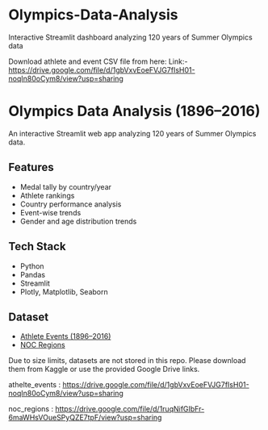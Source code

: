 # Olympics-Data-Analysis
Interactive Streamlit dashboard analyzing 120 years of Summer Olympics data

Download athlete and event CSV file from here:
Link:- https://drive.google.com/file/d/1gbVxvEoeFVJG7fIsH01-noqIn80oCym8/view?usp=sharing

# Olympics Data Analysis (1896–2016)

An interactive Streamlit web app analyzing 120 years of Summer Olympics data.

## Features
- Medal tally by country/year
- Athlete rankings
- Country performance analysis
- Event-wise trends
- Gender and age distribution trends

## Tech Stack
- Python
- Pandas
- Streamlit
- Plotly, Matplotlib, Seaborn

## Dataset
- [Athlete Events (1896–2016)](https://www.kaggle.com/heesoo37/120-years-of-olympic-history-athletes-and-results)  
- [NOC Regions](https://www.kaggle.com/heesoo37/120-years-of-olympic-history-athletes-and-results)

Due to size limits, datasets are not stored in this repo. Please download them from Kaggle or use the provided Google Drive links.

athelte_events : https://drive.google.com/file/d/1gbVxvEoeFVJG7fIsH01-noqIn80oCym8/view?usp=sharing

noc_regions : https://drive.google.com/file/d/1ruqNifGIbFr-6maWHsVOueSPyQZE7tpF/view?usp=sharing

